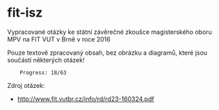 fit-isz
=======

Vypracované otázky ke státní závěrečné zkoušce magisterského oboru MPV na FIT VUT v Brně v roce 2016

Pouze textově zpracovaný obsah, bez obrázku a diagramů, které jsou součástí některých otázek!

		Progress: 18/63

Zdroj otázek:

 * http://www.fit.vutbr.cz/info/rd/rd23-160324.pdf
